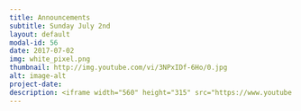 ```yaml
---
title: Announcements
subtitle: Sunday July 2nd
layout: default
modal-id: 56
date: 2017-07-02
img: white_pixel.png
thumbnail: http://img.youtube.com/vi/3NPxIDf-6Ho/0.jpg
alt: image-alt
project-date:
description: <iframe width="560" height="315" src="https://www.youtube.com/embed/3NPxIDf-6Ho" frameborder="0" allowfullscreen></iframe>
---
```

